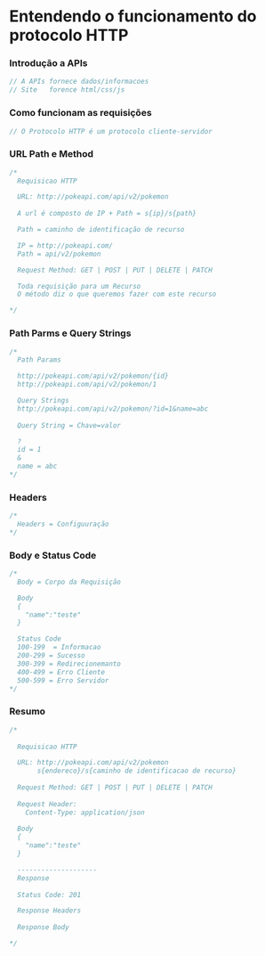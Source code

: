 # Entendendo o funcionamento do protocolo HTTP
### Introdução a APIs

```javascript
// A APIs fornece dados/informacoes
// Site   forence html/css/js

```

### Como funcionam as requisições


```javascript
// O Protocolo HTTP é um protocolo cliente-servidor

```

### URL Path e Method

```javascript
/* 
  Requisicao HTTP

  URL: http://pokeapi.com/api/v2/pokemon
  
  A url é composto de IP + Path = s{ip}/s{path}

  Path = caminho de identificação de recurso

  IP = http://pokeapi.com/
  Path = api/v2/pokemon

  Request Method: GET | POST | PUT | DELETE | PATCH

  Toda requisição para um Recurso
  O método diz o que queremos fazer com este recurso

*/
```

### Path Parms e Query Strings

```javascript
/* 
  Path Params

  http://pokeapi.com/api/v2/pokemon/{id}
  http://pokeapi.com/api/v2/pokemon/1

  Query Strings
  http://pokeapi.com/api/v2/pokemon/?id=1&name=abc
  
  Query String = Chave=valor

  ?
  id = 1
  &
  name = abc
*/

```

### Headers

```javascript
/* 
  Headers = Configuuração
*/
```


### Body e Status Code
```javascript
/* 
  Body = Corpo da Requisição

  Body
  {
    "name":"teste"
  }

  Status Code 
  100-199  = Informacao
  200-299 = Sucesso
  300-399 = Redirecionemanto
  400-499 = Erro Cliente
  500-599 = Erro Servidor
*/

```

### Resumo
```javascript
/* 
  
  Requisicao HTTP

  URL: http://pokeapi.com/api/v2/pokemon
       s{endereco}/s{caminho de identificacao de recurso}
  
  Request Method: GET | POST | PUT | DELETE | PATCH
  
  Request Header:
    Content-Type: application/json
  
  Body
  {
    "name":"teste"
  }

  --------------------
  Response
  
  Status Code: 201 

  Response Headers
  
  Response Body

*/

```